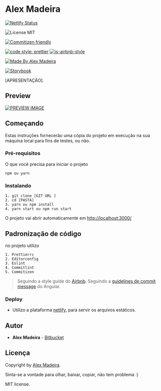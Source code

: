 # Alex Madeira

[![Netlify Status](https://api.netlify.com/api/v1/badges/3d13751c-305a-48f3-8407-a17ff5d00791/deploy-status)](https://app.netlify.com/sites/mark-ix/deploys)

![License MIT](https://img.shields.io/badge/license-MIT-green)

[![Commitizen friendly](https://img.shields.io/badge/commitizen-friendly-brightgreen.svg)](http://commitizen.github.io/cz-cli/)

[![code style: prettier](https://img.shields.io/badge/code_style-prettier-ff69b4.svg)](https://github.com/prettier/prettier) [![js-airbnb-style](https://img.shields.io/badge/code%20style-airbnb-ff69b4.svg)](https://github.com/airbnb/javascript)

[![Made By Alex Madeira](https://img.shields.io/badge/%20made%20by-Alex%20Madeira-blue)](https://www.alexmadeira.com.br/)

[![Storybook](https://cdn.jsdelivr.net/gh/storybookjs/brand@master/badge/badge-storybook.svg)]()

[APRESENTAÇÃO].

## Preview

[![PREVIEW IMAGE]()]()

## Começando

Estas instruções fornecerão uma cópia do projeto em execução na sua máquina local para fins de testes, ou não.

### Pré-requisitos

O que você precisa para iniciar o projeto

```
npm ou yarn
```

### Instalando

```
1. git clone [GIT URL ]
2. cd [PASTA]
3. yarn ou npm install
4. yarn start ou npm run start
```

O projeto vai abrir automaticamente em [http://localhost:3000/](http://localhost:3000/ 'http://localhost:3000/')

## Padronização de código

no projeto utilizo

```
1. Prettierrc
2. Editorconfig
3. Eslint
4. Commitlint
5. Commitizen
```

> Seguindo a style guide do [Airbnb](https://github.com/airbnb/javascript 'Airbnb').
> Seguindo a [guidelines de commit message](https://github.com/angular/angular/blob/master/CONTRIBUTING.md#commit) do Angular.

### Deploy

- Utilizo a plataforma [netlify]("https://www.netlify.com/"), para servir os arquivos estáticos.

## Autor

- **Alex Madeira** - [Bitbucket](https://bitbucket.org/alexmadeira5/)

## Licença

Copyright by [Alex Madeira](https://www.alexmadeira.com.br/).

Sinta-se a vontade para olhar, baixar, copiar, não tem problema :)

MIT license.

